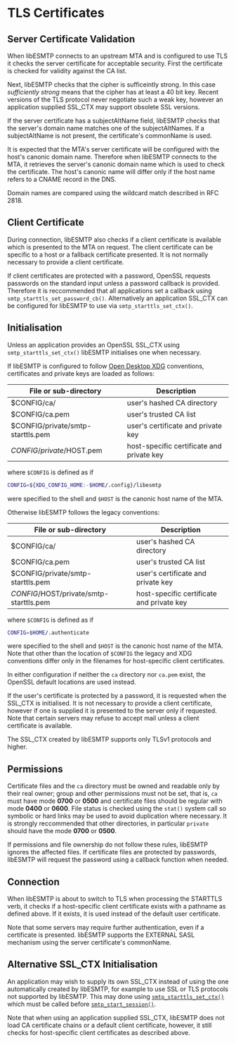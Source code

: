 # TLS Certificates

## Server Certificate Validation

When libESMTP connects to an upstream MTA and is configured to use TLS
it checks the server certificate for acceptable security. First the
certificate is checked for validity against the CA list.

Next, libESMTP checks that the cipher is sufficeintly strong.  In this case
*sufficiently strong* means that the cipher has at least a 40 bit key.  Recent
versions of the TLS protocol never negotiate such a weak key, however an
application supplied SSL_CTX may support obsolete SSL versions.

If the server certificate has a subjectAltName field, libESMTP checks that the
server's domain name matches one of the subjectAltNames.  If a subjectAltName
is not present, the certificate's commonName is used.

It is expected that the MTA's server certificate will be configured with the
host's canonic domain name.  Therefore when libESMTP connects to the MTA, it
retrieves the server's canonic domain name which is used to check the
certificate. The host's canonic name will differ only if the host name refers
to a CNAME record in the DNS.

Domain names are compared using the wildcard match described in RFC 2818.

## Client Certificate

During connection, libESMTP also checks if a client certificate is available
which is presented to the MTA on request. The client certificate can be
specific to a host or a fallback certificate presented.  It is not normally
necessary to provide a client certificate.

If client certificates are protected with a password, OpenSSL requests
passwords on the standard input unless a password callback is provided.
Therefore it is reccommended that all applications set a callback using
`smtp_starttls_set_password_cb()`.  Alternatively an application SSL_CTX can be
configured for libESMTP to use via `smtp_starttls_set_ctx()`.


## Initialisation

Unless an application provides an OpenSSL SSL_CTX using
`smtp_starttls_set_ctx()` libESMTP initialises one when necessary.

If libESMTP is configured to follow [Open Desktop XDG][3] conventions,
certificates and private keys are loaded as follows:

File or sub-directory | Description
----------------------|------------
$CONFIG/ca/ | user's hashed CA directory
$CONFIG/ca.pem | user's trusted CA list
$CONFIG/private/smtp-starttls.pem | user's certificate and private key
$CONFIG/private/$HOST.pem | host-specific certificate and private key

where `$CONFIG` is defined as if
``` sh
CONFIG=${XDG_CONFIG_HOME:-$HOME/.config}/libesmtp
```
were specified to the shell and `$HOST` is the canonic host name of the MTA.

Otherwise libESMTP follows the legacy conventions:

File or sub-directory | Description
----------------------|------------
$CONFIG/ca/ | user's hashed CA directory
$CONFIG/ca.pem | user's trusted CA list
$CONFIG/private/smtp-starttls.pem | user's certificate and private key
$CONFIG/$HOST/private/smtp-starttls.pem | host-specific certificate and private key

where `$CONFIG` is defined as if
``` sh
CONFIG=$HOME/.authenticate
```
were specified to the shell and `$HOST` is the canonic host name of the MTA.
Note that other than the location of `$CONFIG` the legacy and XDG conventions
differ only in the filenames for host-specific client certificates.

In either configuration if neither the `ca` directory nor `ca.pem` exist, the
OpenSSL default locations are used instead.

If the user's certificate is protected by a password, it is requested when the
SSL_CTX is initialised. It is not necessary to provide a client certificate,
however if one is supplied it is presented to the server only if requested.
Note that certain servers may refuse to accept mail unless a client certificate
is available.

The SSL_CTX created by libESMTP supports only TLSv1 protocols and higher.

## Permissions

Certificate files and the `ca` directory must be owned and readable only by
their real owner; group and other permissions must not be set, that is, `ca`
must have mode __0700__ or __0500__ and certificate files should be regular
with mode __0400__ or __0600__.  File status is checked using the `stat()`
system call so symbolic or hard links may be used to avoid duplication where
necessary.  It is strongly reccommended that other directories, in particular
`private` should have the mode __0700__ or __0500__.

If permissions and file ownership do not follow these rules, libESMTP ignores
the affected files.  If certificate files are protected by passwords, libESMTP
will request the password using a callback function when needed.

## Connection

When libESMTP is about to switch to TLS when processing the STARTTLS verb, it
checks if a host-specific client certificate exists with a pathname as defined
above.  If it exists, it is used instead of the default user certificate.

Note that some servers may require further authentication, even if a
certificate is presented. libESMTP supports the EXTERNAL SASL mechanism
using the server certificate's commonName.

## Alternative SSL_CTX Initialisation

An application may wish to supply its own SSL_CTX instead of using the one
automatically created by libESMTP, for example to use SSL or TLS protocols not
supported by libESMTP. This may done using [`smtp_starttls_set_ctx()`][1] which
must be called before [`smtp_start_session()`][2].

Note that when using an application supplied SSL_CTX, libESMTP does not load CA
certificate chains or a default client certificate, however, it still checks
for host-specific client certificates as described above.


[1]: smtp-tls.html#c.smtp_starttls_set_ctx
[2]: smtp-api.html#c.smtp_start_session
[3]: https://specifications.freedesktop.org/basedir-spec/basedir-spec-latest.html
